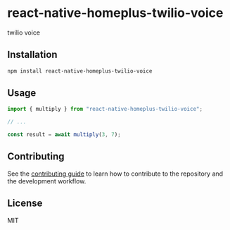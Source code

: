 # react-native-homeplus-twilio-voice

twilio voice 

## Installation

```sh
npm install react-native-homeplus-twilio-voice
```

## Usage

```js
import { multiply } from "react-native-homeplus-twilio-voice";

// ...

const result = await multiply(3, 7);
```

## Contributing

See the [contributing guide](CONTRIBUTING.md) to learn how to contribute to the repository and the development workflow.

## License

MIT
